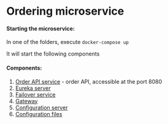 # Ordering microservice

#### Starting the microservice:

In one of the folders, execute
`docker-compose up`

It will start the following components

#### Components:

1. [Order API service](https://github.com/alexvaitsekhovich/order-api) - order API, accessible at the port 8080
2. [Eureka server](https://github.com/alexvaitsekhovich/ordering-eureka-server) 
3. [Failover service](https://github.com/alexvaitsekhovich/ordering-failover-service)
4. [Gateway](https://github.com/alexvaitsekhovich/ordering-gateway)
5. [Configuration server](https://github.com/alexvaitsekhovich/ordering-config-server)
6. [Configuration files](https://github.com/alexvaitsekhovich/ordering-ms-config)


